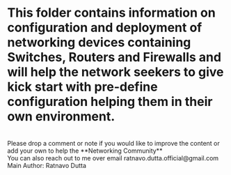 # This folder contains information on configuration and deployment of networking devices containing Switches, Routers and Firewalls and will help the network seekers to give kick start with pre-define configuration helping them in their own environment.

<br>
Please drop a comment or note if you would like to improve the content or add your own to help the **Networking Community**
<br>
You can also reach out to me over email ratnavo.dutta.official@gmail.com
<br>
Main Author: Ratnavo Dutta
